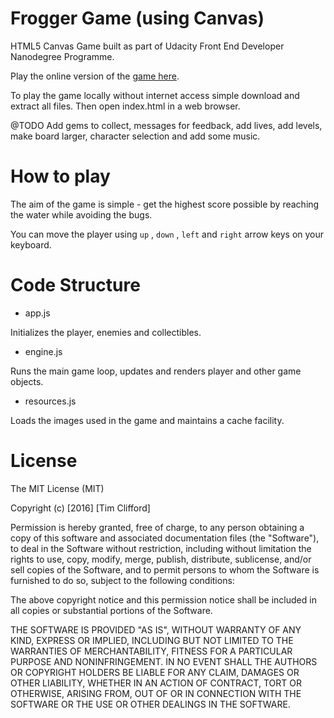 Frogger Game (using Canvas)
===============================

HTML5 Canvas Game built as part of Udacity Front End Developer Nanodegree Programme.

Play the online version of the [game here](http://timclifford.github.io/frogger-game/).

To play the game locally without internet access simple download and extract all files. Then open index.html in a web browser.

@TODO 
Add gems to collect, messages for feedback, add lives, add levels, 
make board larger, character selection and add some music.

# How to play
The aim of the game is simple - get the highest score possible by reaching the water while avoiding the bugs.

You can move the player using `up` , `down` , `left` and `right` arrow keys on your keyboard.

# Code Structure

- app.js

Initializes the player, enemies and collectibles.

- engine.js

Runs the main game loop, updates and renders player and other game objects.

- resources.js

Loads the images used in the game and maintains a cache facility.


# License
The MIT License (MIT)

Copyright (c) [2016] [Tim Clifford]

Permission is hereby granted, free of charge, to any person obtaining a copy
of this software and associated documentation files (the "Software"), to deal
in the Software without restriction, including without limitation the rights
to use, copy, modify, merge, publish, distribute, sublicense, and/or sell
copies of the Software, and to permit persons to whom the Software is
furnished to do so, subject to the following conditions:

The above copyright notice and this permission notice shall be included in all
copies or substantial portions of the Software.

THE SOFTWARE IS PROVIDED "AS IS", WITHOUT WARRANTY OF ANY KIND, EXPRESS OR
IMPLIED, INCLUDING BUT NOT LIMITED TO THE WARRANTIES OF MERCHANTABILITY,
FITNESS FOR A PARTICULAR PURPOSE AND NONINFRINGEMENT. IN NO EVENT SHALL THE
AUTHORS OR COPYRIGHT HOLDERS BE LIABLE FOR ANY CLAIM, DAMAGES OR OTHER
LIABILITY, WHETHER IN AN ACTION OF CONTRACT, TORT OR OTHERWISE, ARISING FROM,
OUT OF OR IN CONNECTION WITH THE SOFTWARE OR THE USE OR OTHER DEALINGS IN THE
SOFTWARE.  
